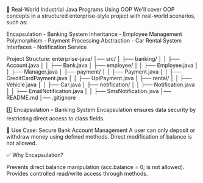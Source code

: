 📌 Real-World Industrial Java Programs Using OOP
We'll cover OOP concepts in a structured enterprise-style project with real-world scenarios, such as:

Encapsulation - Banking System
Inheritance - Employee Management
Polymorphism - Payment Processing
Abstraction - Car Rental System
Interfaces - Notification Service

Project Structure:
enterprise-java/
│── src/
│   ├── banking/
│   │   ├── Account.java
│   │   ├── Bank.java
│   ├── employee/
│   │   ├── Employee.java
│   │   ├── Manager.java
│   ├── payment/
│   │   ├── Payment.java
│   │   ├── CreditCardPayment.java
│   │   ├── UpiPayment.java
│   ├── rental/
│   │   ├── Vehicle.java
│   │   ├── Car.java
│   ├── notification/
│   │   ├── Notification.java
│   │   ├── EmailNotification.java
│   │   ├── SmsNotification.java
│── README.md
│── .gitignore


1️⃣ Encapsulation – Banking System
Encapsulation ensures data security by restricting direct access to class fields.

📌 Use Case: Secure Bank Account Management
A user can only deposit or withdraw money using defined methods.
Direct modification of balance is not allowed.

✅ Why Encapsulation?

Prevents direct balance manipulation (acc.balance = 0; is not allowed).
Provides controlled read/write access through methods.


